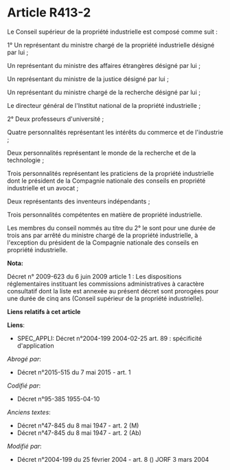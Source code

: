 # Article R413-2

Le Conseil supérieur de la propriété industrielle est composé comme suit :

1° Un représentant du ministre chargé de la propriété industrielle désigné par lui ;

Un représentant du ministre des affaires étrangères désigné par lui ;

Un représentant du ministre de la justice désigné par lui ;

Un représentant du ministre chargé de la recherche désigné par lui ;

Le directeur général de l'Institut national de la propriété industrielle ;

2° Deux professeurs d'université ;

Quatre personnalités représentant les intérêts du commerce et de l'industrie ;

Deux personnalités représentant le monde de la recherche et de la technologie ;

Trois personnalités représentant les praticiens de la propriété industrielle dont le président de la Compagnie nationale des
conseils en propriété industrielle et un avocat ;

Deux représentants des inventeurs indépendants ;

Trois personnalités compétentes en matière de propriété industrielle.

Les membres du conseil nommés au titre du 2° le sont pour une durée de trois ans par arrêté du ministre chargé de la
propriété industrielle, à l'exception du président de la Compagnie nationale des conseils en propriété industrielle.

**Nota:**

Décret n° 2009-623 du 6 juin 2009 article 1 : Les dispositions réglementaires instituant les commissions administratives à
caractère consultatif dont la liste est annexée au présent décret sont prorogées pour une durée de cinq ans (Conseil
supérieur de la propriété industrielle).

**Liens relatifs à cet article**

**Liens**:

  - SPEC_APPLI: Décret n°2004-199 2004-02-25 art. 89 : spécificité d'application

_Abrogé par_:

  - Décret n°2015-515 du 7 mai 2015 - art. 1

_Codifié par_:

  - Décret n°95-385 1955-04-10

_Anciens textes_:

  - Décret n°47-845 du 8 mai 1947 - art. 2 (M)
  - Décret n°47-845 du 8 mai 1947 - art. 2 (Ab)

_Modifié par_:

  - Décret n°2004-199 du 25 février 2004 - art. 8 () JORF 3 mars 2004
